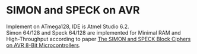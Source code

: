 # SIMON and SPECK on AVR
Implement on ATmega128, IDE is Atmel Studio 6.2.<br>
Simon 64/128 and Speck 64/128 are implemented for Minimal RAM and High-Throughput according to paper <a href="https://eprint.iacr.org/2014/947.pdf">The SIMON and SPECK Block Ciphers on AVR 8-Bit Microcontrollers</a>.<br>
